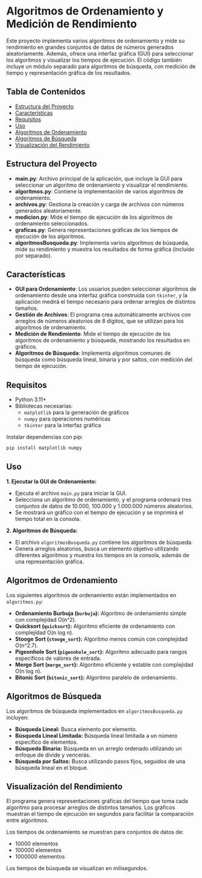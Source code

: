 # Algoritmos de Ordenamiento y Medición de Rendimiento

Este proyecto implementa varios algoritmos de ordenamiento y mide su rendimiento en grandes conjuntos de datos de números generados aleatoriamente. Además, ofrece una interfaz gráfica (GUI) para seleccionar los algoritmos y visualizar los tiempos de ejecución. El código también incluye un módulo separado para algoritmos de búsqueda, con medición de tiempo y representación gráfica de los resultados.

## Tabla de Contenidos
- [Estructura del Proyecto](#estructura-del-proyecto)
- [Características](#características)
- [Requisitos](#requisitos)
- [Uso](#uso)
- [Algoritmos de Ordenamiento](#algoritmos-de-ordenamiento)
- [Algoritmos de Búsqueda](#algoritmos-de-búsqueda)
- [Visualización del Rendimiento](#visualización-del-rendimiento)

## Estructura del Proyecto

- **main.py**: Archivo principal de la aplicación, que incluye la GUI para seleccionar un algoritmo de ordenamiento y visualizar el rendimiento.
- **algoritmos.py**: Contiene la implementación de varios algoritmos de ordenamiento.
- **archivos.py**: Gestiona la creación y carga de archivos con números generados aleatoriamente.
- **medicion.py**: Mide el tiempo de ejecución de los algoritmos de ordenamiento seleccionados.
- **graficas.py**: Genera representaciones gráficas de los tiempos de ejecución de los algoritmos.
- **algoritmosBusqueda.py**: Implementa varios algoritmos de búsqueda, mide su rendimiento y muestra los resultados de forma gráfica (incluido por separado).

## Características

- **GUI para Ordenamiento**: Los usuarios pueden seleccionar algoritmos de ordenamiento desde una interfaz gráfica construida con `tkinter`, y la aplicación medirá el tiempo necesario para ordenar arreglos de distintos tamaños.
- **Gestión de Archivos**: El programa crea automáticamente archivos con arreglos de números aleatorios de 8 dígitos, que se utilizan para los algoritmos de ordenamiento.
- **Medición de Rendimiento**: Mide el tiempo de ejecución de los algoritmos de ordenamiento y búsqueda, mostrando los resultados en gráficos.
- **Algoritmos de Búsqueda**: Implementa algoritmos comunes de búsqueda como búsqueda lineal, binaria y por saltos, con medición del tiempo de ejecución.

## Requisitos

- Python 3.11+
- Bibliotecas necesarias:
  - `matplotlib` para la generación de gráficos
  - `numpy` para operaciones numéricas
  - `tkinter` para la interfaz gráfica

Instalar dependencias con pip:

```bash
pip install matplotlib numpy
```

## Uso

**1. Ejecutar la GUI de Ordenamiento:**

   - Ejecuta el archivo `main.py` para iniciar la GUI.
   - Selecciona un algoritmo de ordenamiento, y el programa ordenará tres conjuntos de datos de 10.000, 100.000 y 1.000.000 números aleatorios.
   - Se mostrará un gráfico con el tiempo de ejecución y se imprimirá el tiempo total en la consola.

**2. Algoritmos de Búsqueda:**

  - El archivo `algoritmosBusqueda.py` contiene los algoritmos de búsqueda.
  - Genera arreglos aleatorios, busca un elemento objetivo utilizando diferentes algoritmos y muestra los tiempos en la consola, además de una representación gráfica.

## Algoritmos de Ordenamiento

Los siguientes algoritmos de ordenamiento están implementados en `algoritmos.py`:

  - **Ordenamiento Burbuja (`burbuja`):** Algoritmo de ordenamiento simple con complejidad O(n^2).
  - **Quicksort (`quicksort`):** Algoritmo eficiente de ordenamiento con complejidad O(n log n).
  - **Stooge Sort (`stooge_sort`):** Algoritmo menos común con complejidad O(n^2.7).
  - **Pigeonhole Sort (`pigeonhole_sort`):** Algoritmo adecuado para rangos específicos de valores de entrada.
  - **Merge Sort (`merge_sort`):** Algoritmo eficiente y estable con complejidad O(n log n).
  - **Bitonic Sort (`bitonic_sort`):** Algoritmo paralelo de ordenamiento.

## Algoritmos de Búsqueda

Los algoritmos de búsqueda implementados en `algoritmosBusqueda.py` incluyen:

- **Búsqueda Lineal:** Busca elemento por elemento.
- **Búsqueda Lineal Limitada:** Búsqueda lineal limitada a un número específico de elementos.
- **Búsqueda Binaria:** Búsqueda en un arreglo ordenado utilizando un enfoque de divide y vencerás.
- **Búsqueda por Saltos:** Busca utilizando pasos fijos, seguidos de una búsqueda lineal en el bloque.

## Visualización del Rendimiento

El programa genera representaciones gráficas del tiempo que toma cada algoritmo para procesar arreglos de distintos tamaños. Los gráficos muestran el tiempo de ejecución en segundos para facilitar la comparación entre algoritmos.

Los tiempos de ordenamiento se muestran para conjuntos de datos de:

- 10000 elementos
- 100000 elementos
- 1000000 elementos

Los tiempos de búsqueda se visualizan en milisegundos.
